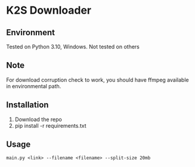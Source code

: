 # K2S Downloader

## Environment
Tested on Python 3.10, Windows.
Not tested on others

## Note
For download corruption check to work, you should have ffmpeg available in environmental path.

## Installation
1. Download the repo
2. pip install -r requirements.txt

## Usage
```
main.py <link> --filename <filename> --split-size 20mb
```

